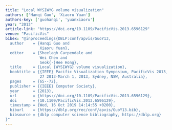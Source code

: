 ```yaml
---
title: "Local WYSIWYG volume visualization"
authors: ['Hanqi Guo', 'Xiaoru Yuan']
authors-key: ['guohanqi', 'yuanxiaoru']
year: "2013"
article-link: "https://doi.org/10.1109/PacificVis.2013.6596129"
venue: "PacificVis"
bibex: "@inproceedings{DBLP:conf/apvis/GuoY13,
  author    = {Hanqi Guo and
               Xiaoru Yuan},
  editor    = {Sheelagh Carpendale and
               Wei Chen and
               Seok{-}Hee Hong},
  title     = {Local {WYSIWYG} volume visualization},
  booktitle = {{IEEE} Pacific Visualization Symposium, PacificVis 2013, February
               27 2013-March 1, 2013, Sydney, NSW, Australia},
  pages     = {65--72},
  publisher = {{IEEE} Computer Society},
  year      = {2013},
  url       = {https://doi.org/10.1109/PacificVis.2013.6596129},
  doi       = {10.1109/PacificVis.2013.6596129},
  timestamp = {Wed, 16 Oct 2019 14:14:55 +0200},
  biburl    = {https://dblp.org/rec/conf/apvis/GuoY13.bib},
  bibsource = {dblp computer science bibliography, https://dblp.org}
}"
---
```

